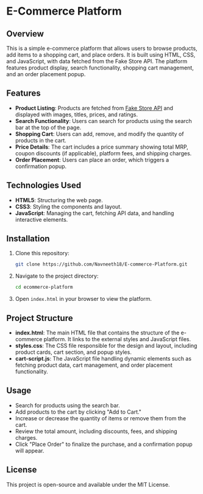 
# E-Commerce Platform

## Overview

This is a simple e-commerce platform that allows users to browse products, add items to a shopping cart, and place orders. It is built using HTML, CSS, and JavaScript, with data fetched from the Fake Store API. The platform features product display, search functionality, shopping cart management, and an order placement popup.

## Features

- **Product Listing**: Products are fetched from [Fake Store API](https://fakestoreapi.com/products) and displayed with images, titles, prices, and ratings.
- **Search Functionality**: Users can search for products using the search bar at the top of the page.
- **Shopping Cart**: Users can add, remove, and modify the quantity of products in the cart.
- **Price Details**: The cart includes a price summary showing total MRP, coupon discounts (if applicable), platform fees, and shipping charges.
- **Order Placement**: Users can place an order, which triggers a confirmation popup.
  
## Technologies Used

- **HTML5**: Structuring the web page.
- **CSS3**: Styling the components and layout.
- **JavaScript**: Managing the cart, fetching API data, and handling interactive elements.

## Installation

1. Clone this repository:
   ```bash
   git clone https://github.com/Navneeth18/E-commerce-Platform.git
   ```
2. Navigate to the project directory:
   ```bash
   cd ecommerce-platform
   ```
3. Open `index.html` in your browser to view the platform.

## Project Structure

- **index.html**: The main HTML file that contains the structure of the e-commerce platform. It links to the external styles and JavaScript files.
- **styles.css**: The CSS file responsible for the design and layout, including product cards, cart section, and popup styles.
- **cart-script.js**: The JavaScript file handling dynamic elements such as fetching product data, cart management, and order placement functionality.

## Usage

- Search for products using the search bar.
- Add products to the cart by clicking "Add to Cart."
- Increase or decrease the quantity of items or remove them from the cart.
- Review the total amount, including discounts, fees, and shipping charges.
- Click "Place Order" to finalize the purchase, and a confirmation popup will appear.

## License

This project is open-source and available under the MIT License.
